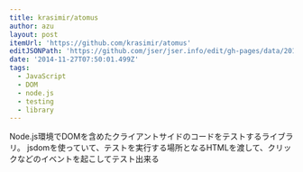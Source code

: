 ```yaml
---
title: krasimir/atomus
author: azu
layout: post
itemUrl: 'https://github.com/krasimir/atomus'
editJSONPath: 'https://github.com/jser/jser.info/edit/gh-pages/data/2014/11/index.json'
date: '2014-11-27T07:50:01.499Z'
tags:
  - JavaScript
  - DOM
  - node.js
  - testing
  - library
---
```

Node.js環境でDOMを含めたクライアントサイドのコードをテストするライブラリ。
jsdomを使っていて、テストを実行する場所となるHTMLを渡して、クリックなどのイベントを起こしてテスト出来る
